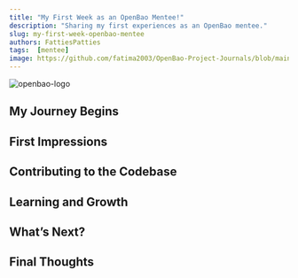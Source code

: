 ```yaml
---
title: "My First Week as an OpenBao Mentee!"
description: "Sharing my first experiences as an OpenBao mentee."
slug: my-first-week-openbao-mentee
authors: FattiesPatties
tags:  [mentee]
image: https://github.com/fatima2003/OpenBao-Project-Journals/blob/main/mentee.png 
---
```


![openbao-logo](https://raw.githubusercontent.com/openbao/artwork/refs/heads/main/color/openbao-text-color.svg)

## My Journey Begins

<!-- truncate -->

## First Impressions

## Contributing to the Codebase

## Learning and Growth

## What’s Next?

## Final Thoughts
